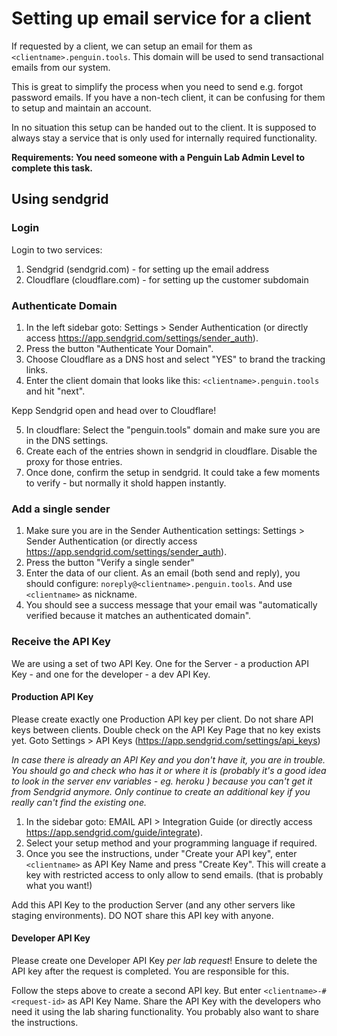 # Setting up email service for a client

If requested by a client, we can setup an email for them as `<clientname>.penguin.tools`. This domain will be used to send transactional emails from our system.

This is great to simplify the process when you need to send e.g. forgot password emails. If you have a non-tech client, it can be confusing for them to setup and maintain an account.

In no situation this setup can be handed out to the client. It is supposed to always stay a service that is only used for internally required functionality.

**Requirements: You need someone with a Penguin Lab Admin Level to complete this task.**

## Using sendgrid

### Login
Login to two services:
1) Sendgrid (sendgrid.com) - for setting up the email address
2) Cloudflare (cloudflare.com) - for setting up the customer subdomain

### Authenticate Domain

1) In the left sidebar goto: Settings > Sender Authentication (or directly access https://app.sendgrid.com/settings/sender_auth).
2) Press the button "Authenticate Your Domain".
3) Choose Cloudflare as a DNS host and select "YES" to brand the tracking links.
4) Enter the client domain that looks like this: `<clientname>.penguin.tools` and hit "next".

Kepp Sendgrid open and head over to Cloudflare!

5) In cloudflare: Select the "penguin.tools" domain and make sure you are in the DNS settings.
6) Create each of the entries shown in sendgrid in cloudflare. Disable the proxy for those entries.
7) Once done, confirm the setup in sendgrid. It could take a few moments to verify - but normally it shold happen instantly.

### Add a single sender

1) Make sure you are in the Sender Authentication settings: Settings > Sender Authentication (or directly access https://app.sendgrid.com/settings/sender_auth).
2) Press the button "Verify a single sender"
3) Enter the data of our client. As an email (both send and reply), you should configure: `noreply@<clientname>.penguin.tools`. And use `<clientname>` as nickname.
4) You should see a success message that your email was "automatically verified because it matches an authenticated domain".

### Receive the API Key

We are using a set of two API Key. One for the Server - a production API Key - and one for the developer - a dev API Key.

#### Production API Key

Please create exactly one Production API key per client. Do not share API keys between clients. Double check on the API Key Page that no key exists yet. Goto Settings > API Keys (https://app.sendgrid.com/settings/api_keys)

*In case there is already an API Key and you don't have it, you are in trouble. You should go and check who has it or where it is (probably it's a good idea to look in the server env variables - eg. heroku ) because you can't get it from Sendgrid anymore. Only continue to create an additional key if you really can't find the existing one.*

1) In the sidebar goto: EMAIL API > Integration Guide (or directly access https://app.sendgrid.com/guide/integrate).
2) Select your setup method and your programming language if required.
3) Once you see the instructions, under "Create your API key", enter `<clientname>` as API Key Name and press "Create Key". This will create a key with restricted access to only allow to send emails. (that is probably what you want!)

Add this API Key to the production Server (and any other servers like staging environments). 
DO NOT share this API key with anyone.

#### Developer API Key

Please create one Developer API Key *per lab request*! Ensure to delete the API key after the request is completed. You are responsible for this.

Follow the steps above to create a second API key. But enter `<clientname>-#<request-id>` as API Key Name.
Share the API Key with the developers who need it using the lab sharing functionality. You probably also want to share the instructions.
